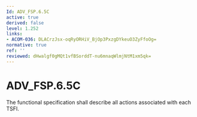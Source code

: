 ```yaml
---
Id: ADV_FSP.6.5C
active: true
derived: false
level: 1.252
links:
- ACOM-036: DLACrzJsx-oqRyORHiV_BjOp3PxzgDYkeuO3ZyFfoOg=
normative: true
ref: ''
reviewed: dHwalgf0gMQt1vfBSorddT-nu6mnaqWlmjNtM1xm5qk=
---
```


# ADV_FSP.6.5C

The functional specification shall describe all actions associated with each TSFI.